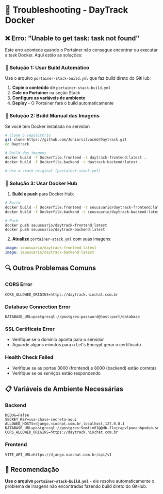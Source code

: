 # 🔧 Troubleshooting - DayTrack Docker

## ❌ Erro: "Unable to get task: task not found"

Este erro acontece quando o Portainer não consegue encontrar ou executar a task Docker. Aqui estão as soluções:

### 🎯 **Solução 1: Usar Build Automático**

Use o arquivo `portainer-stack-build.yml` que faz build direto do GitHub:

1. **Copie o conteúdo** de `portainer-stack-build.yml`
2. **Cole no Portainer** na seção Stack
3. **Configure as variáveis de ambiente**
4. **Deploy** - O Portainer fará o build automaticamente

### 🎯 **Solução 2: Build Manual das Imagens**

Se você tem Docker instalado no servidor:

```bash
# Clone o repositório
git clone https://github.com/Juniorsilvacmd/Daytrack.git
cd Daytrack

# Build das imagens
docker build -f Dockerfile.frontend -t daytrack-frontend:latest .
docker build -f Dockerfile.backend -t daytrack-backend:latest .

# Use a stack original (portainer-stack.yml)
```

### 🎯 **Solução 3: Usar Docker Hub**

1. **Build e push** para Docker Hub:
```bash
# Build
docker build -f Dockerfile.frontend -t seuusuario/daytrack-frontend:latest .
docker build -f Dockerfile.backend -t seuusuario/daytrack-backend:latest .

# Push
docker push seuusuario/daytrack-frontend:latest
docker push seuusuario/daytrack-backend:latest
```

2. **Atualize** `portainer-stack.yml` com suas imagens:
```yaml
image: seuusuario/daytrack-frontend:latest
image: seuusuario/daytrack-backend:latest
```

## 🔍 **Outros Problemas Comuns**

### CORS Error
```env
CORS_ALLOWED_ORIGINS=https://daytrack.niochat.com.br
```

### Database Connection Error
```env
DATABASE_URL=postgresql://postgres:password@host:port/database
```

### SSL Certificate Error
- Verifique se o domínio aponta para o servidor
- Aguarde alguns minutos para o Let's Encrypt gerar o certificado

### Health Check Failed
- Verifique se as portas 3000 (frontend) e 8000 (backend) estão corretas
- Verifique se os serviços estão respondendo

## 📋 **Variáveis de Ambiente Necessárias**

### Backend
```env
DEBUG=False
SECRET_KEY=sua-chave-secreta-aqui
ALLOWED_HOSTS=django.niochat.com.br,localhost,127.0.0.1
DATABASE_URL=postgresql://postgres:Semfim01@@db.flojrapvlpueanbpvdab.supabase.co:5432/postgres
CORS_ALLOWED_ORIGINS=https://daytrack.niochat.com.br
```

### Frontend
```env
VITE_API_URL=https://django.niochat.com.br/api/v1
```

## 🚀 **Recomendação**

**Use o arquivo `portainer-stack-build.yml`** - ele resolve automaticamente o problema de imagens não encontradas fazendo build direto do GitHub.
